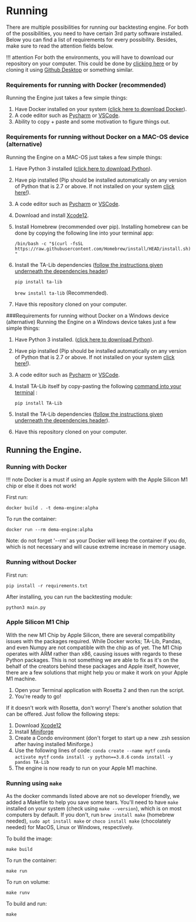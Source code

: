 # Running
There are multiple possibilities for running our backtesting engine. For both of the possibilities, you need to have certain 3rd party software installed. Below you can find a list of requirements for every possibility. Besides, make sure to read the attention fields below. 

!!! attention
    For both the environments, you will have to download our repository on your computer. This could be done by [clicking here](https://github.com/dema-trading-ai/engine/archive/refs/heads/main.zip) or by cloning it using [Github Desktop](https://desktop.github.com) or something similar. 

### Requirements for running with Docker (recommended)
Running the Engine just takes a few simple things:

1. Have Docker installed on your system ([click here to download Docker](https://docs.docker.com/get-docker/)).
2. A code editor such as [Pycharm](https://www.jetbrains.com/pycharm/) or [VSCode](https://code.visualstudio.com).
3. Ability to copy + paste and some motivation to figure things out. 

### Requirements for running without Docker on a MAC-OS device (alternative)
Running the Engine on a MAC-OS just takes a few simple things:

1. Have Python 3 installed ([click here to download Python](https://www.python.org/downloads/)).
2. Have pip installed (Pip should be installed automatically on any version of Python that is 2.7 or above. If not installed on your system [click here!](https://pip.pypa.io/en/stable/installing/)).
3. A code editor such as [Pycharm](https://www.jetbrains.com/pycharm/) or [VSCode](https://code.visualstudio.com).
4. Download and install [Xcode12](https://developer.apple.com/download/).
5. Install Homebrew (recommended over pip). Installing homebrew can be done by copying the following line into your terminal app:
    
    `/bin/bash -c "$(curl -fsSL https://raw.githubusercontent.com/Homebrew/install/HEAD/install.sh)"`
   
6. Install the TA-Lib dependencies ([follow the instructions given underneath the dependencies header](https://github.com/mrjbq7/ta-lib))
   
    `pip install ta-lib`
   
    `brew install ta-lib` (Recommended).
7. Have this repository cloned on your computer.

###Requirements for running without Docker on a Windows device (alternative)
Running the Engine on a Windows device takes just a few simple things:

1. Have Python 3 installed. ([click here to download Python](https://www.python.org/downloads/)).
2. Have pip installed (Pip should be installed automatically on any version of Python that is 2.7 or above. If not installed on your system [click here!](https://pip.pypa.io/en/stable/installing/)).
3. A code editor such as [Pycharm](https://www.jetbrains.com/pycharm/) or [VSCode](https://code.visualstudio.com).
4. Install TA-Lib itself by copy-pasting the following [command into your terminal](https://github.com/mrjbq7/ta-lib) :
   
    `pip install TA-Lib`
5. Install the TA-Lib dependencies ([follow the instructions given underneath the dependencies header](https://github.com/mrjbq7/ta-lib)).
6. Have this repository cloned on your computer.
    

## Running the Engine.
### Running with Docker 
!!! note
    Docker is a must if using an Apple system with the Apple Silicon M1 chip or else it does not work!
    

First run:

`docker build . -t dema-engine:alpha`

To run the container:

`docker run --rm dema-engine:alpha`

Note: do not forget '--rm' as your Docker will keep the container if you do, which is not necessary and will cause extreme increase in memory usage.

### Running without Docker

First run:

`pip install -r requirements.txt`

After installing, you can run the backtesting module:

`python3 main.py`

### Apple Silicon M1 Chip

With the new M1 Chip by Apple Silicon, there are several compatibility issues with the packages required. While Docker works; TA-Lib, Pandas, and even Numpy are not compatible with the chip as of yet. The M1 Chip operates with ARM rather than x86, causing issues with regards to these Python packages. This is not something we are able to fix as it's on the behalf of the creators behind these packages and Apple itself, however, there are a few solutions that might help you or make it work on your Apple M1 machine.

1. Open your Terminal application with Rosetta 2 and then run the script.
2. You're ready to go!

If it doesn't work with Rosetta, don't worry! There's another solution that can be offered. Just follow the following steps:

1. Download [Xcode12](https://developer.apple.com/download/)
2. Install [Miniforge](https://github.com/conda-forge/miniforge)
3. Create a Condo environment (don't forget to start up a new .zsh session after having installed Miniforge.)
4. Use the following lines of code:
`conda create --name mytf`
`conda activate mytf`
`conda install -y python==3.8.6`
`conda install -y pandas TA-Lib`
5. The engine is now ready to run on your Apple M1 machine.

### Running using ``make``
As the docker commands listed above are not so developer friendly, we added a Makefile to help you save some tears. You'll need to have `make` installed on your system (check using `make --version`), which is on most computers by default. If you don't, run `brew install make` (homebrew needed), `sudo apt install make` or `choco install make` (chocolately needed) for MacOS, Linux or Windows, respectively.

To build the image:

`make build`

To run the container:

`make run`

To run on volume:

`make runv`

To build and run:

`make`
